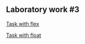 ## Laboratory work #3
[Task with flex](https://julikss.github.io/basicfe-3/lab3-flex)

[Task with float](https://julikss.github.io/basicfe-3/lab3-float)